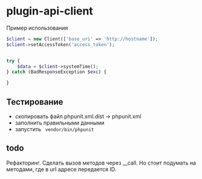 # plugin-api-client

Пример использования
```php
$client = new Client(['base_uri' => 'http://hostname']);
$client->setAccessToken('access_token');


try {
    $data = $client->systemTime();
} catch (BadResponseException $exc) {

}
```

## Тестирование
- скопировать файл phpunit.xml.dist -> phpunit.xml
- заполнить правильными данными
- запустить ` vendor/bin/phpunit`


## todo
Рефакторинг. Сделать вызов методов через __call. Но стоит подумать на методами, где в url адресе передается ID.